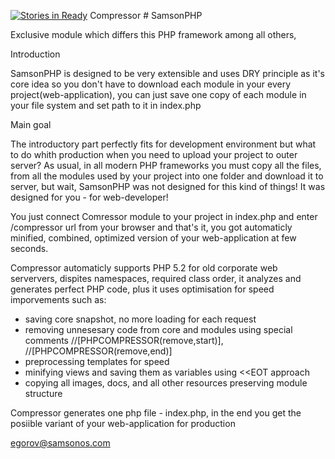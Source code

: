 [![Stories in Ready](https://badge.waffle.io/samsonos/php_compressor.png?label=ready&title=Ready)](https://waffle.io/samsonos/php_compressor)
Compressor # SamsonPHP 

Exclusive module which differs this PHP framework among all others,

Introduction

SamsonPHP is designed to be very extensible and uses DRY principle as it's core idea
so you don't have to download each module in your every project(web-application), you
can just save one copy of each module in your file system and set path to it in index.php 
 
Main goal

The introductory part perfectly fits for development environment but what to do whith production
when you need to upload your project to outer server? As usual, in all modern PHP frameworks you must
copy all the files, from all the modules used by your project into one folder and download it to server,
but wait, SamsonPHP was not designed for this kind of things! It was designed for you - for web-developer!

You just connect Comressor module to your project in index.php and enter /compressor url from your browser
and that's it, you got automaticly minified, combined, optimized version of your web-application at few seconds.

Compressor automaticly supports PHP 5.2 for old corporate web serververs, dispites namespaces, required class order,
it analyzes and generates perfect PHP code, plus it uses optimisation for speed imporvements such as:
- saving core snapshot, no more loading for each request
- removing unnesesary code from core and modules using special comments //[PHPCOMPRESSOR(remove,start)], //[PHPCOMPRESSOR(remove,end)]
- preprocessing templates for speed
- minifying views and saving them as variables using <<EOT approach
- copying all images, docs, and all other resources preserving module structure

Compressor generates one php file - index.php, in the end you get the posiible variant of your web-application for production

egorov@samsonos.com